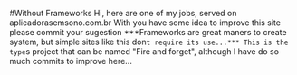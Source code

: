 #Without Frameworks
Hi, here are one of my jobs, served on aplicadorasemsono.com.br
With you have some idea to improve this site please commit your sugestion
***Frameworks are great maners to create system, but simple sites like
this don`t require its use...***
This is the type`s project that can be named "Fire and forget", although I
have do so much commits to improve here...

